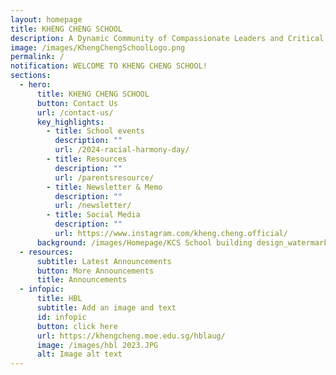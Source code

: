 ```yaml
---
layout: homepage
title: KHENG CHENG SCHOOL
description: A Dynamic Community of Compassionate Leaders and Critical Thinkers.
image: /images/KhengChengSchoolLogo.png
permalink: /
notification: WELCOME TO KHENG CHENG SCHOOL!
sections:
  - hero:
      title: KHENG CHENG SCHOOL
      button: Contact Us
      url: /contact-us/
      key_highlights:
        - title: School events
          description: ""
          url: /2024-racial-harmony-day/
        - title: Resources
          description: ""
          url: /parentsresource/
        - title: Newsletter & Memo
          description: ""
          url: /newsletter/
        - title: Social Media
          description: ""
          url: https://www.instagram.com/kheng.cheng.official/
      background: /images/Homepage/KCS School building design_watermark for cover.jpeg
  - resources:
      subtitle: Latest Announcements
      button: More Announcements
      title: Announcements
  - infopic:
      title: HBL
      subtitle: Add an image and text
      id: infopic
      button: click here
      url: https://khengcheng.moe.edu.sg/hblaug/
      image: /images/hbl 2023.JPG
      alt: Image alt text
---
```

